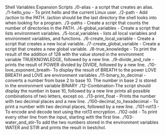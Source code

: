 Shell Variables Expansion Scripts
./0-alias - a script that creates an alias.
./1-hello_you - To print hello and the current Linux user.
./2-path - Add /action to the PATH. /action should be the last directory the shell looks into when looking for a program.
./3-paths - Create a script that counts the number of directories in the PATH.
./4-global_variables - Create a script that lists environment variables.
./5-local_variables - lists all local variables and environment variables, and functions.
./6-create_local_variable - Create a script that creates a new local variable.
./7-create_global_variable - Create a script that creates a new global variable.
./8-true_knowledge - To print the result of the addition of 128 with the value stored in the environment variable TRUEKNOWLEDGE, followed by a new line.
./9-divide_and_rule - prints the result of POWER divided by DIVIDE, followed by a new line.
./10-love_exponent_breath- To display the result of BREATH to the power LOVE BREATH and LOVE are environment variables
./11-binary_to_decimal - converts a number from base 2 to base 10. The number in base 2 is stored in the environment variable BINARY
./12-Combination-The script should display the number in base 10, followed by a new line prints all possible combinations of two letters, except oo.
./13-print_float - Prints the number with two decimal places and a new line.
./100-decimal_to_hexadecimal - To print a number with two decimal places, followed by a new line.
./101-rot13 - To encode and decode text using the rot13 encryption. 
./102-odd - To print every other line from the input, starting with the first line.
./103-water_and_stir-To add the two numbers stored in the environment variables WATER and STIR and prints the result in bestchol.

